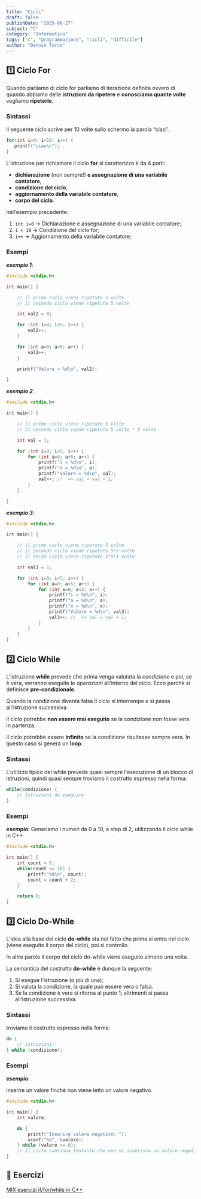 ```yaml
---
title: "Cicli"
draft: false
publishDate: "2025-08-27"
subject: "C"
category: "Informatica"
tags: ["c", "programmazione", "cicli", "difficile"]
author: "Dennis Turco"
---
```



## 1️⃣ Ciclo For

Quando parliamo di ciclo for parliamo di iterazione definita ovvero di quando abbiamo delle **istruzioni da ripetere** e **conosciamo quante volte** vogliamo **ripeterle**.

### Sintassi

Il seguente ciclo scrive per 10 volte sullo schermo la parola “ciao”.

```c
for(int i=0; i<10; i++) {
   printf("ciao\n");
}
```

L’istruzione per richiamare il ciclo **for** si caratterizza è da 4 parti:

- **dichiarazione** (non sempre!) **e assegnazione di una variabile contatore**,
- **condizione del ciclo**,
- **aggiornamento della variabile contatore**,
- **corpo del ciclo**.

nell’esempio precedente:

1. `int i=0`  →  Dichiarazione e assegnazione di una variabile contatore;
2. `i < 10`    →  Condizione del ciclo for;
3. `i++`         →   Aggiornamento della variabile contatore;

### Esempi

***esempio 1***:

```c
#include <stdio.h>

int main() {

    // il primo ciclo viene ripetuto 5 volte
    // il secondo ciclo viene ripetuto 5 volte

    int val2 = 0;

    for (int i=0; i<5; i++) {
        val2++;
    }

    for (int a=0; a<5; a++) {
        val2++;
    }

    printf("Valore = %d\n", val2);

}
```

***esempio 2***:

```c
#include <stdio.h>

int main() {

    // il primo ciclo viene ripetuto 5 volte
    // il secondo ciclo viene ripetuto 5 volte * 5 volte

    int val = 1;

    for (int i=0; i<5; i++) {
        for (int a=0; a<5; a++) {
            printf("i = %d\n", i);
            printf("a = %d\n", a);
            printf("Valore = %d\n", val);
            val++; //  => val = val + 1;
        }
    }

}
```

***esempio 3***:

```c
#include <stdio.h>

int main() {

    // il primo ciclo viene ripetuto 5 volte
    // il secondo ciclo viene ripetuto 5*5 volte
    // il terzo ciclo viene ripetuto 5*5*3 volte

    int val3 = 1;

    for (int i=0; i<5; i++) {
        for (int a=0; a<5; a++) {
            for (int x=0; x<3; x++) {
                printf("i = %d\n", i);
                printf("a = %d\n", a);
                printf("x = %d\n", x);
                printf("Valore = %d\n", val3);
                val3++; //  => val = val + 1;
            }
        }
    }
}
```

## 2️⃣ Ciclo While

L’istruzione **while** prevede che prima venga valutata la *condizione* e poi, se è vera, verranno eseguite le *operazioni* all’interno del ciclo. Ecco perchè si definisce **pre-condizionale**.

Quando la condizione diventa falsa il ciclo si interrompe e si passa all’istruzione successiva.

Il ciclo potrebbe **non essere mai eseguito** se la condizione non fosse vera in partenza.

Il ciclo potrebbe essere **infinito** se la condizione risultasse sempre vera. In questo caso si genera un **loop**.

### Sintassi

L'utilizzo tipico del while prevede quasi sempre l'esecuzione di un blocco di istruzioni, quindi quasi sempre troviamo il costrutto espresso nella forma:

```c
while(condizione) {
    // Istruzioni da eseguire
}
```

### Esempi

***esempio***:
Generiamo i numeri da 0 a 10, a step di 2, utilizzando il ciclo while in C++

```c
#include <stdio.h>

int main() {
    int count = 0;
    while(count <= 10) {
        printf("%d\n", count);
        count = count + 2;
    }

    return 0;
}
```

## 3️⃣ Ciclo Do-While

L’idea alla base del ciclo **do-while** sta nel fatto che prima si entra nel ciclo (viene eseguito il corpo del ciclo), poi si controllo.

In altre parole il corpo del ciclo do-while viene eseguito almeno una volta. 

La semantica del costrutto **do-while** è dunque la seguente:

1. Si esegue l’istruzione (o più di una);
2. Si valuta la condizione, la quale può essere vera o falsa.
3. Se la condizione è vera si ritorna al punto 1; altrimenti si passa all’istruzione successiva.

### Sintassi

troviamo il costrutto espresso nella forma:

```c
do {
    // istruzioni;
} while (condizione);
```

### Esempi

***esempio***:

inserire un valore finchè non viene letto un valore negativo.

```c
#include <stdio.h>

int main() {
    int valore;

    do {
        printf("Inserire valore negativo: ");
        scanf("%d", &valore);
    } while (valore >= 0);
    // il ciclo continua fintanto che non si inserisce un valore negativo
}
```

## 📑 Esercizi

[MIX esercizi if/for/while in C++](https://ticoprof.wordpress.com/mix-esercizi-if-for-while-cpp/)
